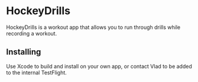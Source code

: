 # HockeyDrills

HockeyDrills is a workout app that allows you to run through drills while recording a workout.

## Installing

Use Xcode to build and install on your own app, or contact Vlad to be added to the internal TestFlight.
